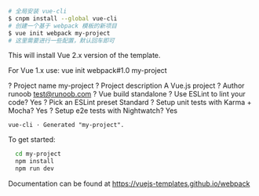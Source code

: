 
``` bash
# 全局安装 vue-cli
$ cnpm install --global vue-cli
# 创建一个基于 webpack 模板的新项目
$ vue init webpack my-project
# 这里需要进行一些配置，默认回车即可
```

This will install Vue 2.x version of the template.

For Vue 1.x use: vue init webpack#1.0 my-project

? Project name my-project
? Project description A Vue.js project
? Author runoob <test@runoob.com>
? Vue build standalone
? Use ESLint to lint your code? Yes
? Pick an ESLint preset Standard
? Setup unit tests with Karma + Mocha? Yes
? Setup e2e tests with Nightwatch? Yes

   `vue-cli · Generated "my-project".`

   To get started:
   ``` bash
     cd my-project
     npm install
     npm run dev
   ```
   Documentation can be found at https://vuejs-templates.github.io/webpack